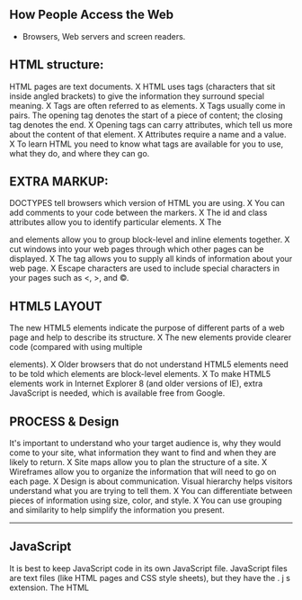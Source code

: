 ## How People Access the Web 

 

* Browsers, Web servers and screen readers.  
 

## HTML structure:  

 

HTML pages are text documents. X HTML uses tags (characters that sit inside angled brackets) to give the information they surround special meaning. X Tags are often referred to as elements. X Tags usually come in pairs. The opening tag denotes the start of a piece of content; the closing tag denotes the end. X Opening tags can carry attributes, which tell us more about the content of that element. X Attributes require a name and a value. X To learn HTML you need to know what tags are available for you to use, what they do, and where they can go. 

 

## EXTRA MARKUP:  

 

DOCTYPES tell browsers which version of HTML you are using. X You can add comments to your code between the markers. X The id and class attributes allow you to identify particular elements. X The  

and elements allow you to group block-level and inline elements together. X cut windows into your web pages through which other pages can be displayed. X The tag allows you to supply all kinds of information about your web page. X Escape characters are used to include special characters in your pages such as <, >, and ©. 

 

 

## HTML5 LAYOUT 

The new HTML5 elements indicate the purpose of different parts of a web page and help to describe its structure. X The new elements provide clearer code (compared with using multiple  

elements). X Older browsers that do not understand HTML5 elements need to be told which elements are block-level elements. X To make HTML5 elements work in Internet Explorer 8 (and older versions of IE), extra JavaScript is needed, which is available free from Google. 

 

 

## PROCESS & Design 

 

It's important to understand who your target audience is, why they would come to your site, what information they want to find and when they are likely to return. X Site maps allow you to plan the structure of a site. X Wireframes allow you to organize the information that will need to go on each page. X Design is about communication. Visual hierarchy helps visitors understand what you are trying to tell them. X You can differentiate between pieces of information using size, color, and style. X You can use grouping and similarity to help simplify the information you present. 

 ---

## JavaScript  

 

It is best to keep JavaScript code in its own JavaScript file. JavaScript files are text files (like HTML pages and CSS style sheets), but they have the . j s extension. The HTML 

 

 